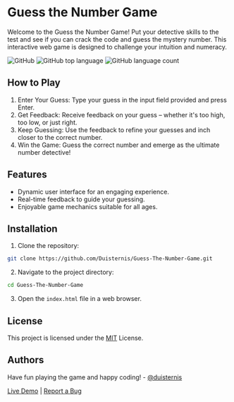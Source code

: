 
# Guess the Number Game

Welcome to the Guess the Number Game! Put your detective skills to the test and see if you can crack the code and guess the mystery number. This interactive web game is designed to challenge your intuition and numeracy.

![GitHub](https://img.shields.io/github/license/duisternis/guess-the-number-game?style=for-the-badge
)
![GitHub top language](https://img.shields.io/github/languages/top/duisternis/Guess-The-Number-Game?style=for-the-badge)
![GitHub language count](https://img.shields.io/github/languages/count/duisternis/Guess-The-Number-Game?style=for-the-badge)

## How to Play

 1. Enter Your Guess: Type your guess in the input field provided and press Enter.
 1.  Get Feedback: Receive feedback on your guess – whether it's too high, too low, or just right.
 1.  Keep Guessing: Use the feedback to refine your guesses and inch closer to the correct number.
 1.  Win the Game: Guess the correct number and emerge as the ultimate number detective!

## Features

- Dynamic user interface for an engaging experience.
- Real-time feedback to guide your guessing.
- Enjoyable game mechanics suitable for all ages.


## Installation

1. Clone the repository: 
```bash
git clone https://github.com/Duisternis/Guess-The-Number-Game.git
```
2. Navigate to the project directory: 
```bash
cd Guess-The-Number-Game
```
3. Open the `index.html` file in a web browser.
## License

This project is licensed under the [MIT](LICENSE) License.


## Authors

Have fun playing the game and happy coding! - [@duisternis](https://www.github.com/duisternis)

[Live Demo](https://duisternis.github.io/Guess-The-Number-Game/) | [Report a Bug](https://github.com/your-username/your-repo-name/issues)

